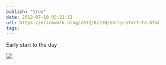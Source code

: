```yaml
---
publish: "true"
date: 2012-07-10 05:21:11
url: https://ericmwalk.blog/2012/07/10/early-start-to.html
tags: 
---
```


Early start to the day

![](https://ericmwalk.blog/uploads/2022/b5c5d07750.jpg)